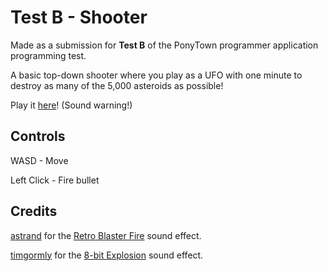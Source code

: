 # Test B - Shooter
Made as a submission for **Test B** of the PonyTown programmer application programming test.

A basic top-down shooter where you play as a UFO with one minute to destroy as many of the 5,000 asteroids as possible!

Play it [here](https://test-b-shooter.netlify.app/)! (Sound warning!)

## Controls
WASD - Move

Left Click - Fire bullet

## Credits

[astrand](https://freesound.org/people/astrand/) for the [Retro Blaster Fire](https://freesound.org/people/astrand/sounds/328011/) sound effect.

[timgormly](https://freesound.org/people/timgormly/) for the [8-bit Explosion](https://freesound.org/people/timgormly/sounds/170144/) sound effect.
